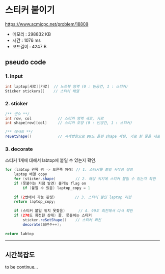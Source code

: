 # 스티커 붙이기
https://www.acmicpc.net/problem/18808

- 메모리 : 298832 KB
- 시간 : 1076 ms
- 코드길이 : 4247 B

## pseudo code
### 1. input
```java
int laptop[세로][가로]  // 노트북 영역 (0 : 빈공간, 1 : 스티커)
Sticker stickers[]    // 스티커 배열
```
### 2. sticker
```java
/** 변수 **/
int row, col            // 스티커 영역 세로, 가로
int shape[row][col]     // 스티커 모양 (0 : 빈공간, 1 : 스티커)

/** 메서드 **/
reSetShape()            // 시계방향으로 90도 돌린 shape 세팅. 가로 한 줄을 세로 한 줄로 세우는 방식
```
### 3. decorate
스티커 1개에 대해서 labtop에 붙일 수 있는지 확인.
```java
for (labtop 왼쪽 위 -> 오른쪽 아래) // 1. 스티커를 붙일 시작점 설정
    laptop 배열 copy
    for (sticker.shape)         // 2. 해당 위치에 스티커 붙일 수 있는지 확인
	if (못붙이는 지점 발견) 불가능 flag on 
        if (붙일 수 있음) laptop_copy = 1
    
    if (2번에서 가능 판정)         // 3. 스티커 붙인 laptop 리턴
	return laptop_copy;
	
    if (스티커 붙일 위치 못찾음)      // 4. 90도 회전해서 다시 확인
	if (270도 회전한 상태) 끝. 못붙이는 스티커
        sticker.reSetShape()    // 스티커 회전
        decorate(회전수++);
	
return labtop
```
--- 
## 시간복잡도
to be continue...